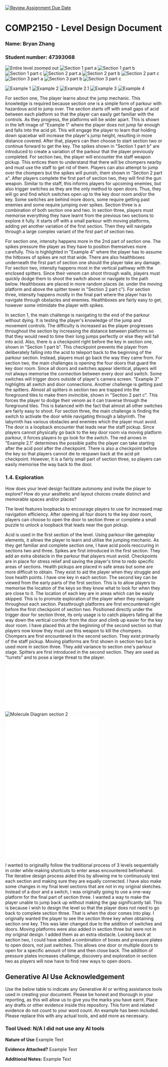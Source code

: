 [![Review Assignment Due Date](https://classroom.github.com/assets/deadline-readme-button-24ddc0f5d75046c5622901739e7c5dd533143b0c8e959d652212380cedb1ea36.svg)](https://classroom.github.com/a/YyUO0xtt)
# COMP2150  - Level Design Document
### Name: Bryan Zhang
### Student number: 47393068 

![Entire level zoomed out](DocImages/entireLevel.png)
![Section 1 part a](DocImages/s1PartA.png)
![Section 1 part b](DocImages/s1PartB.png)
![Section 1 part c](DocImages/s1PartC.png)
![Section 2 part a](DocImages/s2PartA.png)
![Section 2 part b](DocImages/s2PartB.png)
![Section 2 part c](DocImages/s2PartC.png)
![Section 3 part a](DocImages/s3PartA.png)
![Section 3 part b](DocImages/s3PartB.png)
![Section 3 part c](DocImages/s3PartC.png)

![Example 1](DocImages/1.png)
![Example 2](DocImages/2.png)
![Example 2.1](DocImages/2.1.png)
![Example 3](DocImages/3.png)
![Example 4](DocImages/4.png)

For section one, The player learns about the jump mechanic. This knowledge is required because section one is a simple form of parkour with hazardous acid to jump over. The section starts off with small gaps of acid between each platform so that the player can easily get familiar with the controls. As they progress, the platforms will be wider apart. This is shown in the left image of "Example 1" where the player does not jump far enough and falls into the acid pit. This will engage the player to learn that holding down spacebar will increase the player's jump height, resulting in more distance covered. After that, players can then choose to start section two or continue forward to get the key. The spikes shown in "Section 1 part b" are introduced to create a variation of the parkour that the player previously completed. For section two, the player will encounter the staff weapon pickup. This entices them to understand that there will be chompers nearby and must use the staff to get rid of them. Players can also attempt to jump over the chompers but the spikes will punish, them shown in "Section 2 part a". After players complete the first part of section two, they will find the gun weapon. Similar to the staff, this informs players for upcoming enemies, but also trigger switches as they are the only method to open doors. Thus, they will go and find which switches open up to the key door room and/or the key. Some switches are behind more doors, some require getting past enemies and some require jumping over spikes. Section three is a combination of both section one and two. In section three, players must memorise everything they have learnt from the previous two sections to explore it fully. It starts off with a small parkour with moving platforms, adding yet another variation of the first section. Then they will navigate through a large complex variant of the first part of section two.

For section one, intensity happens more in the 2nd part of section one. The spikes pressure the player as they have to position themselves more carefully. This is highlighted in "Example 4" where the player has to assume the hitboxes of spikes are not that wide. There are also healthboxes underneath the first part of section one should the player take any damage. For section two, intensity happens most in the vertical pathway with the enclosed spitters. Since their venom can shoot through walls, players must quickly dodge them to shoot the switch above or navigate to the path below. Healthboxes are placed in more random places (ie. under the moving platform and above the spitter tower in "Section 2 part c"). For section three, intensity happens mostly in the final part where the player has to navigate through obstacles and enemies. Healthboxes are fairly easy to get, however some intimidate the player with spikes.

In section 1, the main challenge is navigating to the end of the parkour without dying. It is testing the player's knowledge of the jump and movement controls. The difficulty is increased as the player progresses throughout the section by increasing the distance between platforms so that they would need to time their long jumps perfectly or else they will fall into acid. Also, there is a checkpoint right before the key in section one, shown in "Section 1 part b". This checkpoint prevents the player from deliberately falling into the acid to teleport back to the beginning of the parkour section. Instead, players must go back the way they came from. For section two, the main challenges is opening the four doors that guard the key door room. Since all doors and switches appear identical, players will not always memorise the connection between every door and switch. Some switches will trigger doors outside of player's camera screen. "Example 3" highlights all switch and door connections. Another challenge is getting past the spitters. Almost all spitters in section two are trapped into the foreground tiles to make them invincible, shown in "Section 2 part c". This forces the player to dodge their venom as it can traverse through the foreground tiles. This is balanced with the fact that almost all other switches are fairly easy to shoot. For section three, the main challenge is finding the switch to activate the door while navigating through a labyrinth. The labyrinth has various obstacles and enemies which the player must avoid. The door is a loopback encounter that leads near the staff pickup. Since players cannot physically go back to the key door room via moving platform parkour, it forces players to go look for the switch. The red arrows in "Example 2.1" determines the possible paths the player can take starting after the acid pool after the checkpoint. There is also a checkpoint before the key so that players cannot die to respawn back at the acid pit checkpoint. However, it is a fairly small part of section three, so players can easily memorise the way back to the door.

### 1.4. Exploration
How does your level design facilitate autonomy and invite the player to explore? How do your aesthetic and layout choices create distinct and memorable spaces and/or places?

The level features loopbacks to encourage players to use for increased map navigation efficiency. After opening all four doors to the key door room, players can choose to open the door to section three or complete a small puzzle to unlock a loopback that leads near the gun pickup.

Acid is used in the first section of the level. Using parkour-like gameplay elements, it allows the player to learn and utilise the jumping mechanic. As they get familiar and complete section one, I have acid pools reoccuring in sections two and three. Spikes are first introduced in the first section. They add an extra obstacle in the parkour that players must avoid. Checkpoints are in place for stress relief and saving the player's time to redo specific areas of sections. Health pickups are placed in safe areas but some are more difficult to obtain. They exist to aid the player when they struggle and lose health points. I have one key in each section. The second key can be viewed from the early parts of the first section. This is to allow players to memorise the location of the keys so they know what to look for when they are close to it. The location of each key are in areas which can be easily skipped. This is to promote exploration of the player when they navigate throughout each section. Passthrough platforms are first encountered right before the first checkpoint of section two. Positioned directly under the trigger door for section three, its only usage is to catch players falling all the way down the vertical corridor from the door and climb up easier for the key door room. I have placed this at the beginning of the second section so that players now know they must use this weapon to kill the chompers. Chompers are first encountered in the second section. They exist primarily of the staff pickup. Moving platforms are first shown in section two but is used more in section three. They add variance to section one's parkour stage. Spitters are first introduced in the second section. They are used as "turrets" and to pose a large threat to the player.

![Molecule Diagram section 1](DocImages/MDs1.pdf)
![Molecule Diagram section 2](DocImages/MDs2.JPG)
![Molecule Diagram section 3](DocImages/MDs3.pdf)
![Design draft sections 1 and 2](DocImages/DDs1&s2.pdf)
![Design draft section 3](DocImages/DDs3.pdf)

I wanted to originallly follow the traditional process of 3 levels sequentially in order while making shortcuts to enter areas encountered beforehand. The iterative design process aided this by allowing me to continuously test each section and making sure they are equally connected. I have also make some changes in my final level sections that are not in my original sketches. Instead of a door and a switch, I was originally going to use a one-way platform for the final part of section three. I wanted a way to make the player unable to jump back up without making the gap significantly tall. This is because I wish to design the level so that the player does not need to go back to complete section three. That is when the door comes into play. I originally wanted the player to see the section three key when obtaining section one key. This was later changed due to the addition of switches and doors. Moving platforms were also added in section three but were not in my original design. I added them as an extra obstacle. Looking back at section two, I could have added a combination of boxes and pressure plates to open doors, not just switches. This allows one door or multiple doors to open for a specific amount of time and then close back. The addition of pressure plates increases challenge, discovery and exploration in section two as players will now have to find new ways to open doors.

## Generative AI Use Acknowledgement

Use the below table to indicate any Generative AI or writing assistance tools used in creating your document. Please be honest and thorough in your reporting, as this will allow us to give you the marks you have earnt. Place any drafts or other evidence inside this repository. This form and related evidence do not count to your word count.
An example has been included. Please replace this with any actual tools, and add more as necessary.

### Tool Used: N/A I did not use any AI tools
**Nature of Use** Example Text

**Evidence Attached?** Example Text

**Additional Notes:** Example Text


